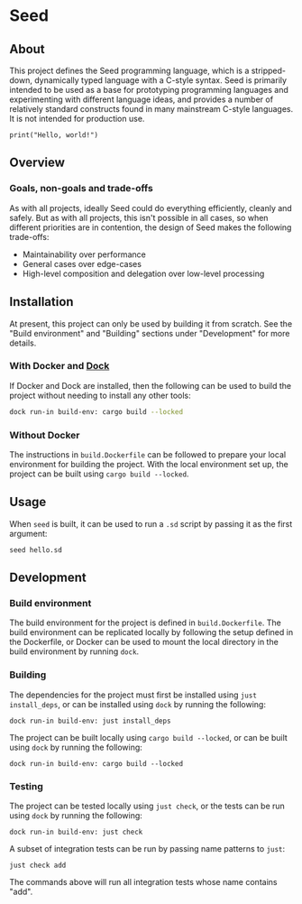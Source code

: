Seed
====

About
-----

This project defines the Seed programming language, which is a stripped-down,
dynamically typed language with a C-style syntax. Seed is primarily intended to
be used as a base for prototyping programming languages and experimenting with
different language ideas, and provides a number of relatively standard
constructs found in many mainstream C-style languages. It is not intended for
production use.

```seed
print("Hello, world!")
```

Overview
--------

### Goals, non-goals and trade-offs

As with all projects, ideally Seed could do everything efficiently, cleanly and
safely. But as with all projects, this isn't possible in all cases, so when
different priorities are in contention, the design of Seed makes the following
trade-offs:

* Maintainability over performance
* General cases over edge-cases
* High-level composition and delegation over low-level processing

Installation
------------

At present, this project can only be used by building it from scratch. See the
"Build environment" and "Building" sections under "Development" for more
details.

### With Docker and [Dock](https://github.com/eZanmoto/dock)

If Docker and Dock are installed, then the following can be used to build the
project without needing to install any other tools:

```bash
dock run-in build-env: cargo build --locked
```

### Without Docker

The instructions in `build.Dockerfile` can be followed to prepare your local
environment for building the project. With the local environment set up, the
project can be built using `cargo build --locked`.

Usage
-----

When `seed` is built, it can be used to run a `.sd` script by passing it as the
first argument:

    seed hello.sd

Development
-----------

### Build environment

The build environment for the project is defined in `build.Dockerfile`. The
build environment can be replicated locally by following the setup defined in
the Dockerfile, or Docker can be used to mount the local directory in the build
environment by running `dock`.

### Building

The dependencies for the project must first be installed using
`just install_deps`, or can be installed using `dock` by running the following:

    dock run-in build-env: just install_deps

The project can be built locally using `cargo build --locked`, or can be built
using `dock` by running the following:

    dock run-in build-env: cargo build --locked

### Testing

The project can be tested locally using `just check`, or the tests can be run
using `dock` by running the following:

    dock run-in build-env: just check

A subset of integration tests can be run by passing name patterns to `just`:

    just check add

The commands above will run all integration tests whose name contains "add".
